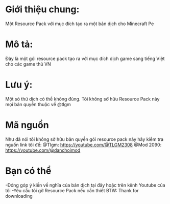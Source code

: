# Giới thiệu chung:
Một Resource Pack với mục đích tạo ra một bản dịch cho Minecraft Pe
# Mô tả:
Đây là một gói resource pack tạo ra với mục đích dịch game sang tiếng Việt cho các game thủ VN
# Lưu ý:
Một só thứ dịch có thể không đúng.
Tôi không sở hữu Resource Pack này mọi bản quyền thuộc về @tlgm
# Mã nguồn
Như đã nói tôi không sở hữu bản quyền gói resource pack này hãy kiểm tra nguồn link tôi để:
@Tlgm: https://youtube.com/@TLGM2308
@Mod 2090: https://youtube.com/@danchoimod
# Bạn có thể
-Đóng góp ý kiến về nghĩa của bản dịch tại đây hoặc trên kênh Youtube của tôi
-Yêu cầu tôi gỡ Resource Pack nếu cần thiết
BTW: Thank for downloading
